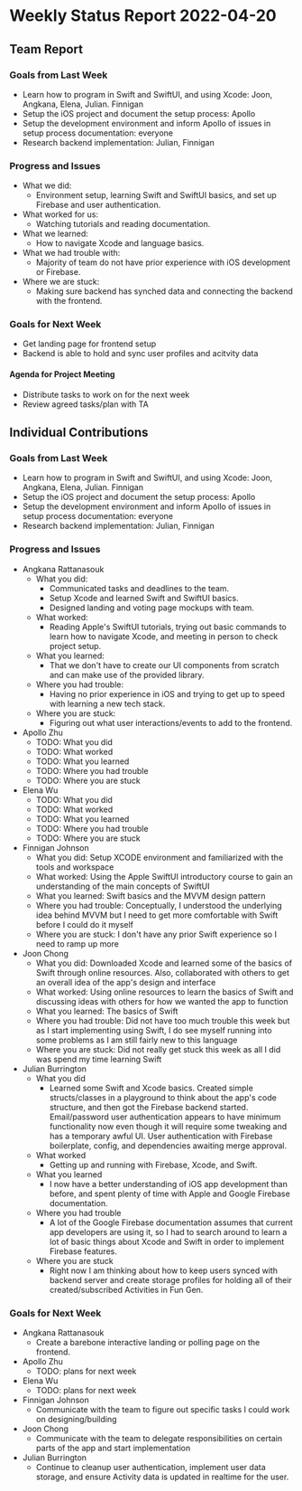 # Weekly Status Report 2022-04-20

## Team Report

### Goals from Last Week

- Learn how to program in Swift and SwiftUI, and using Xcode: Joon, Angkana, Elena, Julian. Finnigan
- Setup the iOS project and document the setup process: Apollo
- Setup the development environment and inform Apollo of issues in setup process documentation: everyone
- Research backend implementation: Julian, Finnigan

### Progress and Issues

- What we did:
    - Environment setup, learning Swift and SwiftUI basics, and set up Firebase and user authentication.
- What worked for us:
    - Watching tutorials and reading documentation.
- What we learned:
    - How to navigate Xcode and language basics.
- What we had trouble with:
    - Majority of team do not have prior experience with iOS development or Firebase.
- Where we are stuck:
    - Making sure backend has synched data and connecting the backend with the frontend.

### Goals for Next Week

- Get landing page for frontend setup
- Backend is able to hold and sync user profiles and acitvity data

#### Agenda for Project Meeting

- Distribute tasks to work on for the next week
- Review agreed tasks/plan with TA

## Individual Contributions

### Goals from Last Week

- Learn how to program in Swift and SwiftUI, and using Xcode: Joon, Angkana, Elena, Julian. Finnigan
- Setup the iOS project and document the setup process: Apollo
- Setup the development environment and inform Apollo of issues in setup process documentation: everyone
- Research backend implementation: Julian, Finnigan

### Progress and Issues

- Angkana Rattanasouk
    - What you did:
        - Communicated tasks and deadlines to the team.
        - Setup Xcode and learned Swift and SwiftUI basics.
        - Designed landing and voting page mockups with team.
    - What worked:
        - Reading Apple's SwiftUI tutorials, trying out basic commands to learn how to navigate Xcode, and meeting in person to check project setup.
    - What you learned:
        - That we don't have to create our UI components from scratch and can make use of the provided library.
    - Where you had trouble:
        - Having no prior experience in iOS and trying to get up to speed with learning a new tech stack.
    - Where you are stuck:
        - Figuring out what user interactions/events to add to the frontend.
- Apollo Zhu
    - TODO: What you did
    - TODO: What worked
    - TODO: What you learned
    - TODO: Where you had trouble
    - TODO: Where you are stuck
- Elena Wu
    - TODO: What you did
    - TODO: What worked
    - TODO: What you learned
    - TODO: Where you had trouble
    - TODO: Where you are stuck
- Finnigan Johnson
    - What you did: Setup XCODE environment and familiarized with the tools and workspace
    - What worked: Using the Apple SwiftUI introductory course to gain an understanding of the main concepts of SwiftUI
    - What you learned: Swift basics and the MVVM design pattern
    - Where you had trouble: Conceptually, I understood the underlying idea behind MVVM but I need to get more comfortable
      with Swift before I could do it myself
    - Where you are stuck: I don't have any prior Swift experience so I need to ramp up more
- Joon Chong
    - What you did: Downloaded Xcode and learned some of the basics of Swift through online resources. Also, collaborated
    with others to get an overall idea of the app's design and interface
    - What worked: Using online resources to learn the basics of Swift and discussing ideas with others for how
    we wanted the app to function
    - What you learned: The basics of Swift
    - Where you had trouble: Did not have too much trouble this week but as I start implementing using Swift,
    I do see myself running into some problems as I am still fairly new to this language
    - Where you are stuck: Did not really get stuck this week as all I did was spend my time learning Swift
- Julian Burrington
    - What you did
        - Learned some Swift and Xcode basics. Created simple structs/classes in a playground to think about the app's code structure, and then got the Firebase backend started. Email/password user authentication appears to have minimum functionality now even though it will require some tweaking and has a temporary awful UI. User authentication with Firebase boilerplate, config, and dependencies awaiting merge approval.
    - What worked
        - Getting up and running with Firebase, Xcode, and Swift.  
    - What you learned
        - I now have a better understanding of iOS app development than before, and spent plenty of time with Apple and Google Firebase documentation.
    - Where you had trouble
        - A lot of the Google Firebase documentation assumes that current app developers are using it, so I had to search around to learn a lot of basic things about Xcode and Swift in order to implement Firebase features.
    - Where you are stuck
        - Right now I am thinking about how to keep users synced with backend server and create storage profiles for holding all of their created/subscribed Activities in Fun Gen.

### Goals for Next Week

- Angkana Rattanasouk
    - Create a barebone interactive landing or polling page on the frontend.
- Apollo Zhu
    - TODO: plans for next week
- Elena Wu
    - TODO: plans for next week
- Finnigan Johnson
    - Communicate with the team to figure out specific tasks I could work on designing/building
- Joon Chong
    - Communicate with the team to delegate responsibilities on certain parts of the app and start implementation
- Julian Burrington
    - Continue to cleanup user authentication, implement user data storage, and ensure Activity data is updated in realtime for the user.
